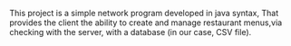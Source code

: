 This project is a simple network program developed in java syntax, That provides the client the ability to create and manage restaurant menus,via checking with the server, with a database (in our case, CSV file).
